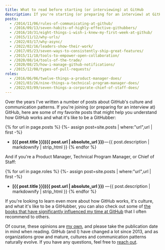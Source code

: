 ```yaml
---
title: What to read before starting (or interviewing) at GitHub
description: If you're starting (or preparing for an interview) at GitHub, here are a few of my favorite posts to help you understand how GitHub works, its culture and communication patterns, and what it's like to be a GitHubber.
posts:
  - /2014/11/06/rules-of-communicating-at-github/
  - /2016/09/13/seven-habits-of-highly-effective-githubbers/
  - /2016/10/31/eight-things-i-wish-i-knew-my-first-week-at-github/
  - /2015/11/12/why-urls/
  - /2022/03/17/why-async/
  - /2022/02/16/leaders-show-their-work/
  - /2017/05/23/seven-ways-to-consistently-ship-great-features/
  - /2015/11/18/tools-to-empower-open-collaboration/
  - /2020/08/14/tools-of-the-trade/
  - /2020/08/25/how-i-manage-github-notifications/
  - /2015/12/08/types-of-pull-requests/
roles:
  - /2016/06/06/twelve-things-a-product-manager-does/
  - /2021/03/26/nine-things-a-technical-program-manager-does/
  - /2022/03/09/seven-things-a-corporate-chief-of-staff-does/
---
```


Over the years I've written a number of posts about GitHub's culture and communication patterns. If you're joining (or preparing for an interview at) GitHub, here are some of my favorite posts that might help you understand how GitHub works and what it's like to be a GitHubber:

{% for url in page.posts %}
{%- assign post=site.posts | where:"url",url | first -%}

* **[{{ post.title }}]({{ post.url | absolute_url }})** — {{ post.description | markdownify | strip_html }}
{% endfor %}

And if you're a Product Manager, Technical Program Manager, or Chief of Staff:

{% for url in page.roles %}
{%- assign post=site.posts | where:"url",url | first -%}

* **[{{ post.title }}]({{ post.url | absolute_url }})** — {{ post.description | markdownify | strip_html }}
{% endfor %}

If you're looking to learn even more about how GitHub works, it's culture, and what it's like to be a GitHubber, you can also check out some of [the books that have significantly influenced my time at GitHub](/other-recommended-reading/) that I often recommend to others.

Of course, these opinions are [my own](https://ben.balter.com/fine-print/), and please take the publication date in mind when reading. GitHub (and I) have changed a lot since 2013, and as organizations grow and mature, cultures and communication patterns naturally evolve. If you have any questions, feel free to [reach out](/contact/).